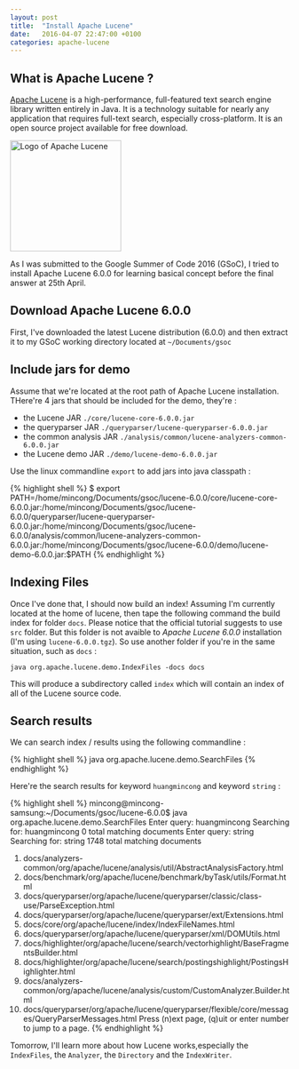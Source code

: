```yaml
---
layout: post
title:  "Install Apache Lucene"
date:   2016-04-07 22:47:00 +0100
categories: apache-lucene
---
```



## What is Apache Lucene ?

[Apache Lucene][lucene-home] is a high-performance, full-featured text search 
engine library written entirely in Java. It is a technology suitable for nearly 
any application that requires full-text search, especially cross-platform. It is
an open source project available for free download.

<img src="{{ site.url }}/assets/logo-lucene.png" width="200" alt="Logo of Apache Lucene">

As I was submitted to the Google Summer of Code 2016 (GSoC), I tried to install 
Apache Lucene 6.0.0 for learning basical concept before the final answer at 25th
April.


## Download Apache Lucene 6.0.0

First, I've downloaded the latest Lucene distribution (6.0.0) and then extract 
it to my GSoC working directory located at `~/Documents/gsoc`


## Include jars for demo

Assume that we're located at the root path of Apache Lucene installation. 
THere're 4 jars that should be included for the demo, they're :

* the Lucene JAR `./core/lucene-core-6.0.0.jar`
* the queryparser JAR `./queryparser/lucene-queryparser-6.0.0.jar`
* the common analysis JAR `./analysis/common/lucene-analyzers-common-6.0.0.jar`
* the Lucene demo JAR `./demo/lucene-demo-6.0.0.jar`

Use the linux commandline `export` to add jars into java classpath :

{% highlight shell %}
$ export PATH=/home/mincong/Documents/gsoc/lucene-6.0.0/core/lucene-core-6.0.0.jar:/home/mincong/Documents/gsoc/lucene-6.0.0/queryparser/lucene-queryparser-6.0.0.jar:/home/mincong/Documents/gsoc/lucene-6.0.0/analysis/common/lucene-analyzers-common-6.0.0.jar:/home/mincong/Documents/gsoc/lucene-6.0.0/demo/lucene-demo-6.0.0.jar:$PATH
{% endhighlight %}

## Indexing Files

Once I've done that, I should now build an index! Assuming I'm currently located
at the home of lucene, then tape the following command the build index for
folder `docs`. Please notice that the official tutorial suggests to use `src`
folder. But this folder is not avaible to _Apache Lucene 6.0.0_ installation 
(I'm using `lucene-6.0.0.tgz`). So use another folder if you're in the same
situation, such as `docs` :

    java org.apache.lucene.demo.IndexFiles -docs docs

This will produce a subdirectory called `index` which will contain an index of 
all of the Lucene source code.

## Search results

We can search index / results using the following commandline :

{% highlight shell %}
java org.apache.lucene.demo.SearchFiles
{% endhighlight %}

Here're the search results for keyword `huangmincong` and keyword `string` :

{% highlight shell %}
mincong@mincong-samsung:~/Documents/gsoc/lucene-6.0.0$ java org.apache.lucene.demo.SearchFiles
Enter query: 
huangmincong
Searching for: huangmincong
0 total matching documents
Enter query: 
string
Searching for: string
1748 total matching documents
1. docs/analyzers-common/org/apache/lucene/analysis/util/AbstractAnalysisFactory.html
2. docs/benchmark/org/apache/lucene/benchmark/byTask/utils/Format.html
3. docs/queryparser/org/apache/lucene/queryparser/classic/class-use/ParseException.html
4. docs/queryparser/org/apache/lucene/queryparser/ext/Extensions.html
5. docs/core/org/apache/lucene/index/IndexFileNames.html
6. docs/queryparser/org/apache/lucene/queryparser/xml/DOMUtils.html
7. docs/highlighter/org/apache/lucene/search/vectorhighlight/BaseFragmentsBuilder.html
8. docs/highlighter/org/apache/lucene/search/postingshighlight/PostingsHighlighter.html
9. docs/analyzers-common/org/apache/lucene/analysis/custom/CustomAnalyzer.Builder.html
10. docs/queryparser/org/apache/lucene/queryparser/flexible/core/messages/QueryParserMessages.html
Press (n)ext page, (q)uit or enter number to jump to a page.
{% endhighlight %}

Tomorrow, I'll learn more about how Lucene works,especially the `IndexFiles`, 
the `Analyzer`, the `Directory` and the `IndexWriter`.

[lucene-home]: https://lucene.apache.org/core/
